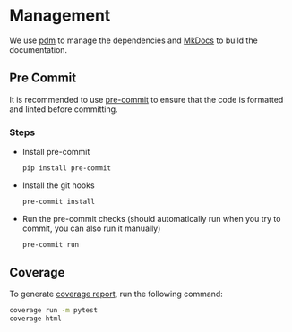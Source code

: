 # Management
We use [pdm](https://pdm-project.org/latest/) to manage the dependencies and [MkDocs](https://www.mkdocs.org/getting-started/) to build the documentation.

## Pre Commit
It is recommended to use [pre-commit](https://pre-commit.com/) to ensure that the code is formatted and linted before committing.

### Steps
- Install pre-commit
    ```bash
    pip install pre-commit
    ```
- Install the git hooks
    ```bash
    pre-commit install
    ```
- Run the pre-commit checks (should automatically run when you try to commit, you can also run it manually)
    ```bash
    pre-commit run
    ```

## Coverage

To generate [coverage report](../coverage.md), run the following command:

```bash
coverage run -m pytest
coverage html
```
